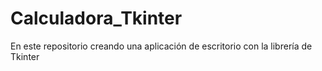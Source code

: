 # Calculadora_Tkinter
En este repositorio creando una aplicación de escritorio con la librería de Tkinter
